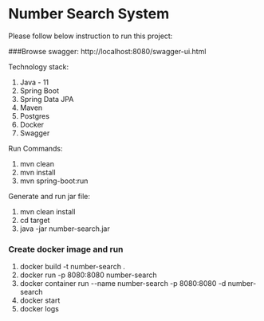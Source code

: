 # Number Search System

Please follow below instruction to run this project:

###Browse swagger:
http://localhost:8080/swagger-ui.html

Technology stack:
1. Java - 11
2. Spring Boot
3. Spring Data JPA
4. Maven
5. Postgres
6. Docker
7. Swagger

Run Commands:
1. mvn clean
2. mvn install
3. mvn spring-boot:run

Generate and run jar file:
1. mvn clean install
2. cd target
3. java -jar number-search.jar
    
### Create docker image and run
1. docker build -t number-search .
2. docker run -p 8080:8080 number-search
3. docker container run --name number-search -p 8080:8080 -d number-search
4. docker start <container id>
5. docker logs <container id>
